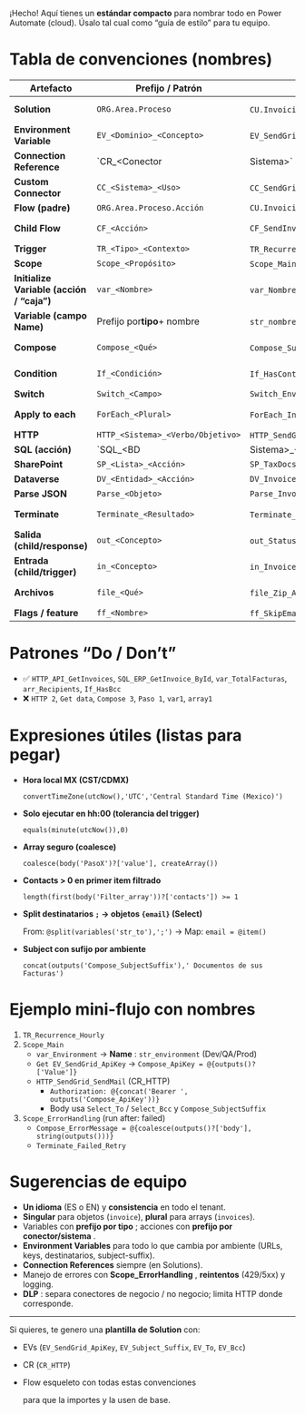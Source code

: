 ¡Hecho! Aquí tienes un **estándar compacto** para nombrar todo en Power Automate (cloud). Úsalo tal cual como “guía de estilo” para tu equipo.

# Tabla de convenciones (nombres)

| Artefacto                                          | Prefijo / Patrón                   | Ejemplos                                                                                      | Notas prácticas                          |
| -------------------------------------------------- | ----------------------------------- | --------------------------------------------------------------------------------------------- | ----------------------------------------- |
| **Solution**                                 | `ORG.Area.Proceso`                | `CU.Invoicing`,`CU.Sales.Orders`                                                          | Una por dominio/proyecto.                 |
| **Environment Variable**                     | `EV_<Dominio>_<Concepto>`         | `EV_SendGrid_ApiKey`,`EV_BaseUrl`,`EV_To_Prod`                                          | `Secret`p/credenciales.                 |
| **Connection Reference**                     | `CR_<Conector                       | Sistema>`                                                                                     | `CR_HTTP`,`CR_SQL_ERP`,`CR_SP`      |
| **Custom Connector**                         | `CC_<Sistema>_<Uso>`              | `CC_SendGrid_Mail`,`CC_BI_Reports`                                                        | Versiona en el nombre si cambia contrato. |
| **Flow (padre)**                             | `ORG.Area.Proceso.Acción`        | `CU.Invoicing.SendGrid.Notify`                                                              | Dentro de Solution.                       |
| **Child Flow**                               | `CF_<Acción>`                    | `CF_SendInvoiceEmail`                                                                       | Entradas/salidas explícitas.             |
| **Trigger**                                  | `TR_<Tipo>_<Contexto>`            | `TR_Recurrence_Hourly`,`TR_OnCreate_Invoice`                                              | Ajusta zona horaria.                      |
| **Scope**                                    | `Scope_<Propósito>`              | `Scope_Main`,`Scope_ErrorHandling`                                                        | Agrupa por fases.                         |
| **Initialize Variable (acción / “caja”)** | `var_<Nombre>`                    | `var_NombreUsuario`,`var_FechaInicio`                                                     | Solo “título” visible.                 |
| **Variable (campo Name)**                    | Prefijo por**tipo**+ nombre   | `str_nombre`,`int_intentos`,`bool_isProd`,`arr_contactos`,`obj_invoice`,`dt_from` | Usa estos nombres en expresiones.         |
| **Compose**                                  | `Compose_<Qué>`                  | `Compose_Subject`,`Compose_NowCST`                                                        | Útil para expresiones largas.            |
| **Condition**                                | `If_<Condición>`                 | `If_HasContacts`,`If_IsProd`                                                              | Deja la lógica dentro (expresión).      |
| **Switch**                                   | `Switch_<Campo>`                  | `Switch_Environment`                                                                        | Casos Dev/QA/Prod.                        |
| **Apply to each**                            | `ForEach_<Plural>`                | `ForEach_Invoices`,`ForEach_Recipients`                                                   | Mantén singular/plural consistente.      |
| **HTTP**                                     | `HTTP_<Sistema>_<Verbo/Objetivo>` | `HTTP_SendGrid_SendMail`,`HTTP_API_GetInvoices`                                           | Headers/keys desde EV.                    |
| **SQL (acción)**                            | `SQL_<BD                            | Sistema>_<Acción>`                                                                           | `SQL_ERP_GetInvoice_ById`               |
| **SharePoint**                               | `SP_<Lista>_<Acción>`            | `SP_TaxDocs_CreateFile`                                                                     | Usa rutas claras.                         |
| **Dataverse**                                | `DV_<Entidad>_<Acción>`          | `DV_Invoice_UpdateStatus`                                                                   |                                           |
| **Parse JSON**                               | `Parse_<Objeto>`                  | `Parse_Invoice_Payload`                                                                     | Conserva esquema.                         |
| **Terminate**                                | `Terminate_<Resultado>`           | `Terminate_Success`,`Terminate_Failed_Retry`                                              | Úsalo en manejo de errores.              |
| **Salida (child/response)**                  | `out_<Concepto>`                  | `out_Status`,`out_Count`                                                                  | Defínelo en “Respond to a flow”.       |
| **Entrada (child/trigger)**                  | `in_<Concepto>`                   | `in_InvoiceId`,`in_EmailHtml`                                                             | Defínelo en el trigger del child.        |
| **Archivos**                                 | `file_<Qué>`                     | `file_Zip_Attachments`,`file_Pdf_Invoice_#{id}`                                           | Incluye extensión al crear.              |
| **Flags / feature**                          | `ff_<Nombre>`                     | `ff_SkipEmail`,`ff_DryRun`                                                                | Actívalos por EV.                        |

# Patrones “Do / Don’t”

* ✅ `HTTP_API_GetInvoices`, `SQL_ERP_GetInvoice_ById`, `var_TotalFacturas`, `arr_Recipients`, `If_HasBcc`
* ❌ `HTTP 2`, `Get data`, `Compose 3`, `Paso 1`, `var1`, `array1`

# Expresiones útiles (listas para pegar)

* **Hora local MX (CST/CDMX)**

  `convertTimeZone(utcNow(),'UTC','Central Standard Time (Mexico)')`
* **Solo ejecutar en hh:00 (tolerancia del trigger)**

  `equals(minute(utcNow()),0)`
* **Array seguro (coalesce)**

  `coalesce(body('PasoX')?['value'], createArray())`
* **Contacts > 0 en primer item filtrado**

  `length(first(body('Filter_array'))?['contacts']) >= 1`
* **Split destinatarios `;` → objetos `{email}` (Select)**

  From: `@split(variables('str_to'),';')` → Map: `email = @item()`
* **Subject con sufijo por ambiente**

  `concat(outputs('Compose_SubjectSuffix'),' Documentos de sus Facturas')`

# Ejemplo mini-flujo con nombres

1. `TR_Recurrence_Hourly`
2. `Scope_Main`
   * `var_Environment` →  **Name** : `str_environment` (Dev/QA/Prod)
   * `Get EV_SendGrid_ApiKey` → `Compose_ApiKey = @{outputs()?['Value']}`
   * `HTTP_SendGrid_SendMail` (CR_HTTP)
     * `Authorization: @{concat('Bearer ', outputs('Compose_ApiKey'))}`
     * Body usa `Select_To` / `Select_Bcc` y `Compose_SubjectSuffix`
3. `Scope_ErrorHandling` (run after: failed)
   * `Compose_ErrorMessage = @{coalesce(outputs()?['body'], string(outputs()))}`
   * `Terminate_Failed_Retry`

# Sugerencias de equipo

* **Un idioma** (ES o EN) y **consistencia** en todo el tenant.
* **Singular** para objetos (`invoice`), **plural** para arrays (`invoices`).
* Variables con  **prefijo por tipo** ; acciones con  **prefijo por conector/sistema** .
* **Environment Variables** para todo lo que cambia por ambiente (URLs, keys, destinatarios, subject-suffix).
* **Connection References** siempre (en Solutions).
* Manejo de errores con  **Scope_ErrorHandling** , **reintentos** (429/5xx) y logging.
* **DLP** : separa conectores de negocio / no negocio; limita HTTP donde corresponde.

---

Si quieres, te genero una **plantilla de Solution** con:

* EVs (`EV_SendGrid_ApiKey`, `EV_Subject_Suffix`, `EV_To`, `EV_Bcc`)
* CR (`CR_HTTP`)
* Flow esqueleto con todas estas convenciones

  para que la importes y la usen de base.
